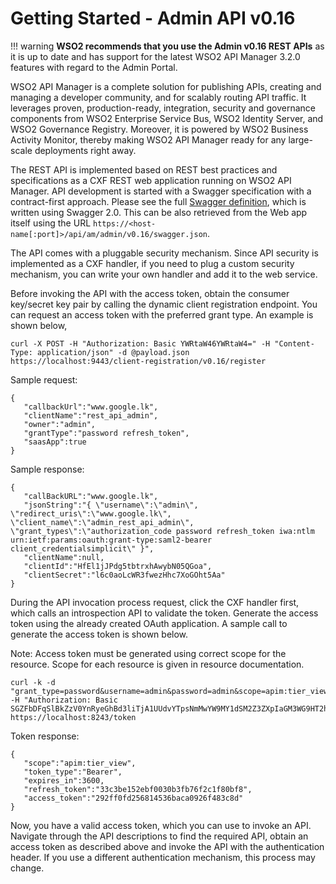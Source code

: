 # Getting Started - Admin API v0.16

!!! warning
    **WSO2 recommends that you use the Admin v0.16 REST APIs** as it is up to date and has support for the latest WSO2 API Manager 3.2.0 features with regard to the Admin Portal.

WSO2 API Manager is a complete solution for publishing APIs, creating and managing a developer community, and for scalably routing API traffic. It leverages proven, production-ready, integration, security and governance components from WSO2 Enterprise Service Bus, WSO2 Identity Server, and WSO2 Governance Registry. Moreover, it is powered by WSO2 Business Activity Monitor, thereby making WSO2 API Manager ready for any large-scale deployments right away.

The REST API is implemented based on REST best practices and specifications as a CXF REST web application running on WSO2 API Manager. API development is started with a Swagger specification with a contract-first approach. Please see the full [Swagger definition](https://raw.githubusercontent.com/wso2/carbon-apimgt/v6.6.163/components/apimgt/org.wso2.carbon.apimgt.rest.api.admin/src/main/resources/admin-api.yaml), which is written using Swagger 2.0. This can be also retrieved from the Web app itself using the URL `https://<host-name[:port]>/api/am/admin/v0.16/swagger.json`.

The API comes with a pluggable security mechanism. Since API security is implemented as a CXF handler, if you need to plug a custom security mechanism, you can write your own handler and add it to the web service.

Before invoking the API with the access token, obtain the consumer key/secret key pair by calling the dynamic client registration endpoint. You can request an access token with the preferred grant type. An example is shown below,

```
curl -X POST -H "Authorization: Basic YWRtaW46YWRtaW4=" -H "Content-Type: application/json" -d @payload.json https://localhost:9443/client-registration/v0.16/register
```

Sample request:

```
{
   "callbackUrl":"www.google.lk",
   "clientName":"rest_api_admin",
   "owner":"admin",
   "grantType":"password refresh_token",
   "saasApp":true
}
```

Sample response:

```
{
   "callBackURL":"www.google.lk",
   "jsonString":"{ \"username\":\"admin\", \"redirect_uris\":\"www.google.lk\", \"client_name\":\"admin_rest_api_admin\", \"grant_types\":\"authorization_code password refresh_token iwa:ntlm urn:ietf:params:oauth:grant-type:saml2-bearer client_credentialsimplicit\" }",
   "clientName":null,
   "clientId":"HfEl1jJPdg5tbtrxhAwybN05QGoa",
   "clientSecret":"l6c0aoLcWR3fwezHhc7XoGOht5Aa"
}
```

During the API invocation process request, click the CXF handler first, which calls an introspection API to validate the token. Generate the access token using the already created OAuth application. A sample call to generate the access token is shown below.

Note: Access token must be generated using correct scope for the resource. Scope for each resource is given in resource documentation.

```
curl -k -d "grant_type=password&username=admin&password=admin&scope=apim:tier_view" -H "Authorization: Basic SGZFbDFqSlBkZzV0YnRyeGhBd3liTjA1UUdvYTpsNmMwYW9MY1dSM2Z3ZXpIaGM3WG9HT2h0NUFh" https://localhost:8243/token
```

Token response:

```
{
   "scope":"apim:tier_view",
   "token_type":"Bearer",
   "expires_in":3600,
   "refresh_token":"33c3be152ebf0030b3fb76f2c1f80bf8",
   "access_token":"292ff0fd256814536baca0926f483c8d"
}
```

Now, you have a valid access token, which you can use to invoke an API. Navigate through the API descriptions to find the required API, obtain an access token as described above and invoke the API with the authentication header. If you use a different authentication mechanism, this process may change.